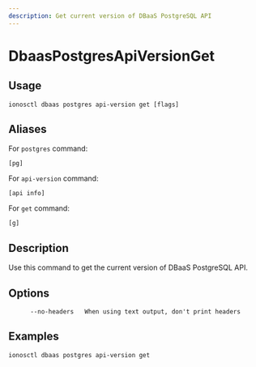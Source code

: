```yaml
---
description: Get current version of DBaaS PostgreSQL API
---
```


# DbaasPostgresApiVersionGet

## Usage

```text
ionosctl dbaas postgres api-version get [flags]
```

## Aliases

For `postgres` command:

```text
[pg]
```

For `api-version` command:

```text
[api info]
```

For `get` command:

```text
[g]
```

## Description

Use this command to get the current version of DBaaS PostgreSQL API.

## Options

```text
      --no-headers   When using text output, don't print headers
```

## Examples

```text
ionosctl dbaas postgres api-version get
```

